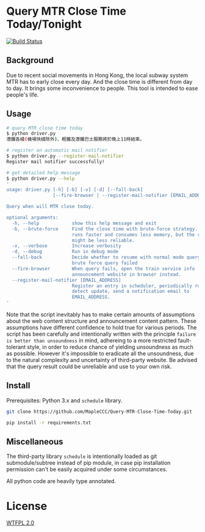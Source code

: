 # Query MTR Close Time Today/Tonight

[![Build Status](https://travis-ci.org/MapleCCC/Query-MTR-Close-Time-Today.svg?branch=master)](https://travis-ci.org/MapleCCC/Query-MTR-Close-Time-Today)

## Background

Due to recent social movements in Hong Kong, the local subway system MTR has to early close every day. And the close time is different from day to day. It brings some inconvenience to people. This tool is intended to ease people's life.

## Usage

```bash
# query MTR close time today
$ python driver.py
港鐵各綫(機場快綫除外)、輕鐵及港鐵巴士服務將於晚上11時結束。

# register an automatic mail notifier
$ python driver.py --register-mail-notifier
Register mail notifier successfully!

# get detailed help message
$ python driver.py --help
'
usage: driver.py [-h] [-b] [-v] [-d] [--fall-back]
                 [--fire-browser | --register-mail-notifier [EMAIL_ADDRESS]]

Query when will MTR close today.

optional arguments:
  -h, --help            show this help message and exit
  -b, --brute-force     Find the close time with brute-force strategy. Script
                        runs faster and consumes less memory, but the result
                        might be less reliable.
  -v, --verbose         Increase verbosity
  -d, --debug           Run in debug mode
  --fall-back           Decide whether to resume with normal mode query after
                        brute force query failed
  --fire-browser        When query fails, open the train service info
                        announcement website in browser instead.
  --register-mail-notifier [EMAIL_ADDRESS]
                        Register an entry in scheduler, periodically run and
                        detect update, send a notification email to
                        EMAIL_ADDRESS.
'
```

Note that the script inevitably has to make certain amounts of assumptions about the web content structure and announcement content pattern. These assumptions have different confidence to hold true for various periods. The script has been carefully and intentionally written with the principle `failure is better than unsoundness` in mind, adhereing to a more restricted fault-tolerant style, in order to reduce chance of yielding unsoundness as much as possible. However it's impossible to eradicate all the unsoundness, due to the natural complexity and uncertainty of third-party website. Be advised that the query result could be unreliable and use to your own risk.

## Install

Prerequisites: Python 3.x and `schedule` library.

```bash
git clone https://github.com/MapleCCC/Query-MTR-Close-Time-Today.git

pip install -r requirements.txt
```

## Miscellaneous

The third-party library `schedule` is intentionally loaded as git submodule/subtree instead of pip module, in case pip installation permission can't be easily acquired under some circumstances.

All python code are heavily type annotated.

# License

[WTFPL 2.0](./LICENSE)
